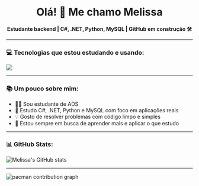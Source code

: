 <h1 align="center">Olá! 👋 Me chamo Melissa</h1>

<p align="center">
  <strong>Estudante backend | C#, .NET, Python, MySQL | GitHub em construção 🛠️</strong>
</p>

---

### 💻 Tecnologias que estou estudando e usando:
<p align="left">
  <img src="https://skillicons.dev/icons?i=cs,dotnet,python,mysql,git,github,vscode,visualstudio&theme=dark" />
</p>

---

### 📚 Um pouco sobre mim:
- 👩‍💻 Sou estudante de ADS
- 🚀 Estudo C#, .NET, Python e MySQL com foco em aplicações reais
- 💡 Gosto de resolver problemas com código limpo e simples
- 🎯 Estou sempre em busca de aprender mais e aplicar o que estudo

---

### 📊 GitHub Stats:
![Melissa's GitHub stats](https://github-readme-stats.vercel.app/api?username=Melxss001&show_icons=true&theme=radical)

---

<picture>
  <source media="(prefers-color-scheme: dark)" srcset="https://raw.githubusercontent.com/Melxss001/Melxss001/output/pacman-contribution-graph-dark.svg">
  <source media="(prefers-color-scheme: light)" srcset="https://raw.githubusercontent.com/Melxss001/Melxss001/output/pacman-contribution-graph.svg">
  <img alt="pacman contribution graph" src="https://raw.githubusercontent.com/Melxss001/Melxss001/output/pacman-contribution-graph.svg">
</picture>

###
